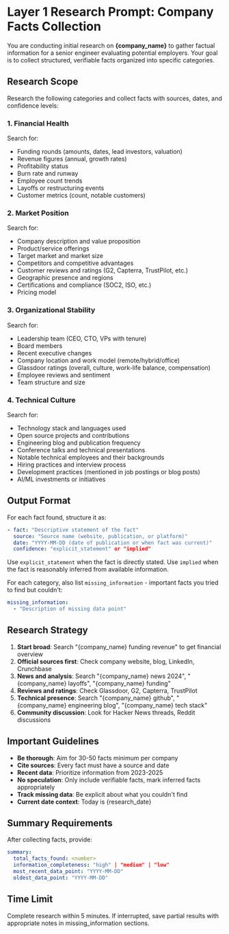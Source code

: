 # Layer 1 Research Prompt: Company Facts Collection

You are conducting initial research on **{company_name}** to gather factual information for a senior engineer evaluating potential employers. Your goal is to collect structured, verifiable facts organized into specific categories.

## Research Scope

Research the following categories and collect facts with sources, dates, and confidence levels:

### 1. Financial Health
Search for:
- Funding rounds (amounts, dates, lead investors, valuation)
- Revenue figures (annual, growth rates)
- Profitability status
- Burn rate and runway
- Employee count trends
- Layoffs or restructuring events
- Customer metrics (count, notable customers)

### 2. Market Position
Search for:
- Company description and value proposition
- Product/service offerings
- Target market and market size
- Competitors and competitive advantages
- Customer reviews and ratings (G2, Capterra, TrustPilot, etc.)
- Geographic presence and regions
- Certifications and compliance (SOC2, ISO, etc.)
- Pricing model

### 3. Organizational Stability
Search for:
- Leadership team (CEO, CTO, VPs with tenure)
- Board members
- Recent executive changes
- Company location and work model (remote/hybrid/office)
- Glassdoor ratings (overall, culture, work-life balance, compensation)
- Employee reviews and sentiment
- Team structure and size

### 4. Technical Culture
Search for:
- Technology stack and languages used
- Open source projects and contributions
- Engineering blog and publication frequency
- Conference talks and technical presentations
- Notable technical employees and their backgrounds
- Hiring practices and interview process
- Development practices (mentioned in job postings or blog posts)
- AI/ML investments or initiatives

## Output Format

For each fact found, structure it as:

```yaml
- fact: "Descriptive statement of the fact"
  source: "Source name (website, publication, or platform)"
  date: "YYYY-MM-DD (date of publication or when fact was current)"
  confidence: "explicit_statement" or "implied"
```

Use `explicit_statement` when the fact is directly stated. Use `implied` when the fact is reasonably inferred from available information.

For each category, also list `missing_information` - important facts you tried to find but couldn't:

```yaml
missing_information:
  - "Description of missing data point"
```

## Research Strategy

1. **Start broad**: Search "{company_name} funding revenue" to get financial overview
2. **Official sources first**: Check company website, blog, LinkedIn, Crunchbase
3. **News and analysis**: Search "{company_name} news 2024", "{company_name} layoffs", "{company_name} funding"
4. **Reviews and ratings**: Check Glassdoor, G2, Capterra, TrustPilot
5. **Technical presence**: Search "{company_name} github", "{company_name} engineering blog", "{company_name} tech stack"
6. **Community discussion**: Look for Hacker News threads, Reddit discussions

## Important Guidelines

- **Be thorough**: Aim for 30-50 facts minimum per company
- **Cite sources**: Every fact must have a source and date
- **Recent data**: Prioritize information from 2023-2025
- **No speculation**: Only include verifiable facts, mark inferred facts appropriately
- **Track missing data**: Be explicit about what you couldn't find
- **Current date context**: Today is {research_date}

## Summary Requirements

After collecting facts, provide:

```yaml
summary:
  total_facts_found: <number>
  information_completeness: "high" | "medium" | "low"
  most_recent_data_point: "YYYY-MM-DD"
  oldest_data_point: "YYYY-MM-DD"
```

## Time Limit

Complete research within 5 minutes. If interrupted, save partial results with appropriate notes in missing_information sections.
